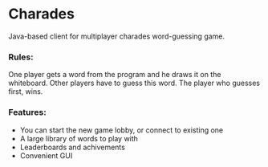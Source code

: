 # Charades
Java-based client for multiplayer charades word-guessing game.
### Rules:
One player gets a word from the program and he draws it on the whiteboard.
Other players have to guess this word. The player who guesses first, wins.

### Features:
* You can start the new game lobby, or connect to existing one
* A large library of words to play with
* Leaderboards and achivements
* Convenient GUI

